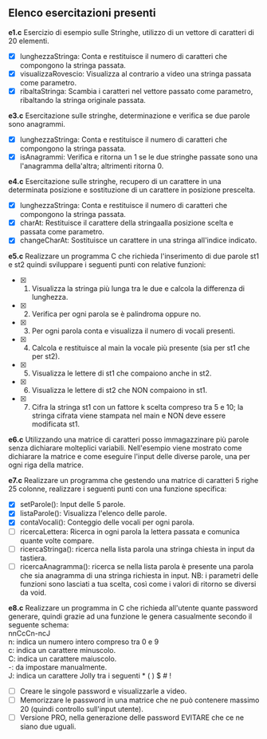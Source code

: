 ## Elenco esercitazioni presenti

**e1.c**
Esercizio di esempio sulle Stringhe, utilizzo di un vettore di caratteri di 20 elementi.   
- [x] lunghezzaStringa: Conta e restituisce il numero di caratteri che compongono la stringa passata.
- [x] visualizzaRovescio: Visualizza al contrario a video una stringa passata come parametro.
- [x] ribaltaStringa: Scambia i caratteri nel vettore passato come parametro, ribaltando la stringa originale passata.

**e3.c**
Esercitazione sulle stringhe, determinazione e verifica se due parole sono anagrammi.
- [x] lunghezzaStringa: Conta e restituisce il numero di caratteri che compongono la stringa passata.
- [x] isAnagrammi: Verifica e ritorna un 1 se le due stringhe passate sono una l'anagramma della'altra; altrimenti ritorna 0.

**e4.c**
Esercitazione sulle stringhe, recupero di un carattere in una determinata posizione e sostituzione di un carattere in posizione prescelta.
- [x] lunghezzaStringa: Conta e restituisce il numero di caratteri che compongono la stringa passata.
- [x] charAt: Restituisce il carattere della stringaalla posizione scelta e passata come parametro.
- [x] changeCharAt: Sostituisce un carattere in una stringa all'indice indicato.

**e5.c**
Realizzare un programma C che richieda l'inserimento di due parole st1 e st2 quindi
sviluppare i seguenti punti con relative funzioni:
- [x] 1. Visualizza la stringa più lunga tra le due e calcola la differenza di lunghezza.
- [x] 2. Verifica per ogni parola se è palindroma oppure no.
- [x] 3. Per ogni parola conta e visualizza il numero di vocali presenti.
- [x] 4. Calcola e restituisce al main la vocale più presente (sia per st1 che per st2).
- [x] 5. Visualizza le lettere di st1 che compaiono anche in st2.
- [x] 6. Visualizza le lettere di st2 che NON compaiono in st1.
- [x] 7. Cifra la stringa st1 con un fattore k scelta compreso tra 5 e 10; la stringa cifrata viene stampata nel main e NON deve essere modificata st1.

**e6.c**
Utilizzando una matrice di caratteri posso immagazzinare più parole senza dichiarare molteplici variabili. Nell'esempio viene mostrato come dichiarare la matrice e come eseguire
l'input delle diverse parole, una per ogni riga della matrice.

**e7.c**
Realizzare un programma che gestendo una matrice di caratteri 5 righe 25 colonne, realizzare
i seguenti punti con una funzione specifica:
- [x] setParole(): Input delle 5 parole.
- [x] listaParole(): Visualizza l'elenco delle parole.
- [x] contaVocali(): Conteggio delle vocali per ogni parola.
- [ ] ricercaLettera: Ricerca in ogni parola la lettera passata e comunica quante volte compare.
- [ ] ricercaStringa(): ricerca nella lista parola una stringa chiesta in input da tastiera.
- [ ] ricercaAnagramma(): ricerca se nella lista parola è presente una parola che sia anagramma di una stringa richiesta in input.
NB: i parametri delle funzioni sono lasciati a tua scelta, così come i valori di ritorno se diversi da void.

**e8.c**
Realizzare un programma in C che richieda all'utente quante password generare, quindi grazie ad una funzione le genera casualmente secondo il seguente schema:  
nnCcCn-ncJ  
n: indica un numero intero compreso tra 0 e 9  
c: indica un carattere minuscolo.  
C: indica un carattere maiuscolo.  
-: da impostare manualmente.  
J: indica un carattere Jolly tra i seguenti * ( ) $ # !  
- [ ] Creare le singole password e visualizzarle a video.  
- [ ] Memorizzare le password in una matrice che ne può contenere massimo 20 (quindi controllo sull'input utente).
- [ ] Versione PRO, nella generazione delle password EVITARE che ce ne siano due uguali.